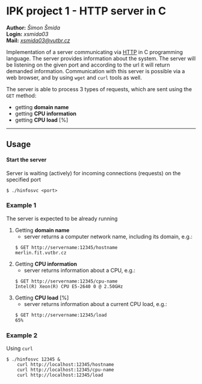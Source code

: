 # IPK project 1 - HTTP server in C

**Author:** *Šimon Šmída* \
**Login:** *xsmida03* \
**Mail:** *xsmida03@vutbr.cz*


Implementation of a server communicating via [HTTP](https://tools.ietf.org/html/rfc7231) in C programming language. The server provides information about the system. The server will be listening on the given port and according to the url it will return demanded information. Communication with this server is possible via a web browser, and by using `wget` and `curl` tools as well. 


The server is able to process 3 types of requests, which are sent using the `GET` method:
  - getting **domain name**
  - getting **CPU information**
  - getting **CPU load** [%]

---

## Usage
#### Start the server
Server is waiting (actively) for incoming connections (requests) on the specified port
```
$ ./hinfosvc <port>
```


### Example 1
The server is expected to be already running

1. Getting **domain name**
      - server returns a computer network name, including its domain, e.g.:
      ```
      $ GET http://servername:12345/hostname
      merlin.fit.vutbr.cz
      ```
  2. Getting **CPU information**
      - server returns information about a CPU, e.g.:
      ```
      $ GET http://servername:12345/cpu-name
      Intel(R) Xeon(R) CPU E5-2640 0 @ 2.50GHz
      ```
  3. Getting **CPU load** [%]
      - server returns information about a current CPU load, e.g.:
      ```
      $ GET http://servername:12345/load
      65%
      ```

### Example 2
Using `curl`
```
$ ./hinfosvc 12345 &
    curl http://localhost:12345/hostname
    curl http://localhost:12345/cpu-name
    curl http://localhost:12345/load
```
